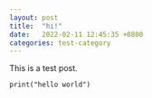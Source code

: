 ```yaml
---
layout: post
title:  "hi!"
date:   2022-02-11 12:45:35 +0800
categories: test-category
---
```


This is a test post.

```
print("hello world")
```